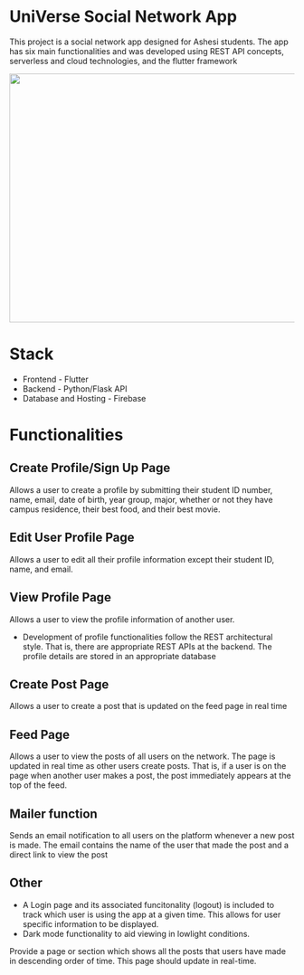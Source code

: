# UniVerse Social Network App
This project is a social network app designed for Ashesi students. The app has six main functionalities 
and was developed using REST API concepts, serverless and cloud technologies, and the flutter framework

<img src="https://github.com/omar-basheer/UniVerse-Social-Network-App/blob/main/fulldemo-_1_.gif" width="1170" height="440"/>
<!-- ![](https://github.com/omar-basheer/UniVerse-Social-Network-App/blob/main/demogif2.gif) -->
<!-- https://github.com/omar-basheer/UniVerse-Social-Network-App/blob/main/demogif.png -->

<!-- https://github.com/omar-basheer/UniVerse-Social-Network-App/assets/112007297/5efb47c7-fc61-4caa-94f0-a84af22ebd49 -->


# Stack
* Frontend - Flutter
* Backend - Python/Flask API
* Database and Hosting - Firebase

# Functionalities
## Create Profile/Sign Up Page
Allows a user to create a profile by submitting their student ID number, name, email, date of birth, year
group, major, whether or not they have campus residence, their best food, and their best
movie.

## Edit User Profile Page
Allows a user to edit all their profile information except their student ID, name,
and email.

## View Profile Page
Allows a user to view the profile information of another user.

* Development of profile functionalities follow the REST architectural style.
That is, there are appropriate REST APIs at the backend. The profile details are 
stored in an appropriate database

## Create Post Page
Allows a user to create a post that is updated on the feed page in real time

## Feed Page
Allows a user to view the posts of all users on the network. The page is updated in real time as other users create posts. 
That is, if a user is on the page when another user makes a post, the post immediately appears at the top of the feed.

## Mailer function
Sends an email notification to all users on the platform whenever a new post is made. The email contains the name of the
user that made the post and a direct link to view the post

## Other
* A Login page and its associated funcitonality (logout) is included to track which user is using the app at a given time.
This allows for user specific information to be displayed.
* Dark mode functionality to aid viewing in lowlight conditions.


Provide a page or section which shows all the posts that users have made in descending
order of time. This page should update in real-time. 

